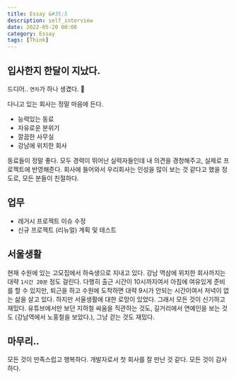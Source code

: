 ```yaml
---
title: Essay &#35;5
description: self_interview
date: 2022-05-20 00:00
category: Essay
tags: [Think]
---
```

## 입사한지 한달이 지났다.

드디어.. `연차`가 하나 생겼다. 🎉

다니고 있는 회사는 정말 마음에 든다. 

- 능력있는 동료
- 자유로운 분위기
- 깔끔한 사무실
- 강남에 위치한 회사

동료들이 정말 좋다. 모두 경력이 뛰어난 실력자들인데 내 의견을 경청해주고, 실제로 프로젝트에 반영해준다. 회사에 들어와서 우리회사는 인성을 많이 보는 것 같다고 했을 정도로, 모든 분들이 친절하다.

## 업무

- 레거시 프로젝트 이슈 수정
- 신규 프로젝트 (리뉴얼) 계획 및 테스트

## 서울생활

현재 수원에 있는 고모집에서 하숙생으로 지내고 있다. 강남 역삼에 위치한 회사까지는 대략 `1시간 20분` 정도 걸린다. 다행히 출근 시간이 10시까지여서  아침에 여유있게 준비를 할 수 있지만, 퇴근을 하고 수원에 도착하면 대략 9시가 안되는 시간이여서 저녁이 없는 삶을 살고 있다. 하지만 서울생활에 대한 로망이 있었다. 그래서 모든 것이 신기하고 재밌다. 유튜브에서만 보던 지하철 싸움을 직관하는 것도, 길거리에서 연예인을 보는 것도 (강남역에서 노홍철을 보았다.), 그냥 걷는 것도 재밌다.

## 마무리..

모든 것이 만족스럽고 행복하다. 개발자로서 첫 회사를 잘 만난 것 같다. 모든 것이 감사하다.